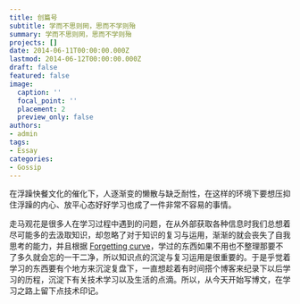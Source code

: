 ```yaml
---
title: 创篇号
subtitle: 学而不思则罔，思而不学则殆
summary: 学而不思则罔，思而不学则殆
projects: []
date: 2014-06-11T00:00:00.000Z
lastmod: 2014-06-12T00:00:00.000Z
draft: false
featured: false
image:
  caption: ''
  focal_point: ''
  placement: 2
  preview_only: false
authors:
- admin
tags:
- Essay
categories:
- Gossip
---
```


在浮躁快餐文化的催化下，人逐渐变的懒散与缺乏耐性，在这样的环境下要想压抑住浮躁的内心、放平心态好好学习也成了一件非常不容易的事情。

走马观花是很多人在学习过程中遇到的问题，在从外部获取各种信息时我们总想着尽可能多的去汲取知识，却忽略了对于知识的复习与运用，渐渐的就会丧失了自我思考的能力，并且根据 [Forgetting curve](https://en.wikipedia.org/wiki/Forgetting_curve)，学过的东西如果不用也不整理那要不了多久就会忘的一干二净，所以知识点的沉淀与复习运用是很重要的。于是乎觉着学习的东西要有个地方来沉淀复盘下，一直想趁着有时间搭个博客来纪录下以后学习的历程，沉淀下有关技术学习以及生活的点滴。所以，从今天开始写博文，在学习之路上留下点技术印记。
